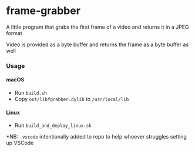 # frame-grabber

A little program that grabs the first frame of a video and returns it in a JPEG format

Video is provided as a byte buffer and returns the frame as a byte buffer as well

### Usage
#### macOS
- Run `build.sh`
- Copy `out/libfgrabber.dylib` to `/usr/local/lib`

#### Linux
- Run `build_and_deploy_linux.sh`

*NB: `.vscode` intentionally added to repo to help whoever struggles setting up VSCode
